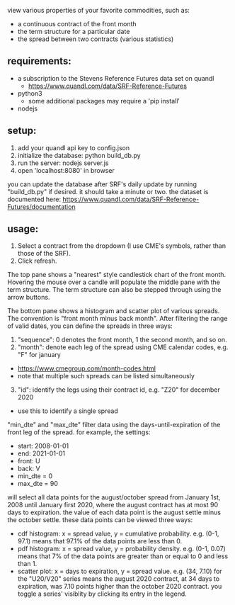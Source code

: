 view various properties of your favorite commodities, such as:

- a continuous contract of the front month
- the term structure for a particular date
- the spread between two contracts (various statistics)

## requirements: 

- a subscription to the Stevens Reference Futures data set on quandl
  + https://www.quandl.com/data/SRF-Reference-Futures
- python3
  + some additional packages may require a 'pip install'
- nodejs

## setup:

1. add your quandl api key to config.json
2. initialize the database: python build_db.py
3. run the server: nodejs server.js
4. open 'localhost:8080' in browser

you can update the database after SRF's daily update by running "build_db.py" if desired. it should take a minute or two. the dataset is documented here: https://www.quandl.com/data/SRF-Reference-Futures/documentation

## usage:

1. Select a contract from the dropdown (I use CME's symbols, rather than those of the SRF).
2. Click refresh.

The top pane shows a "nearest" style candlestick chart of the front month. Hovering the mouse over a candle will populate the middle pane with the term structure. The term structure can also be stepped through using the arrow buttons.

The bottom pane shows a histogram and scatter plot of various spreads. The convention is "front month minus back month". After filtering the range of valid dates, you can define the spreads in three ways:

1. "sequence": 0 denotes the front month, 1 the second month, and so on.
2. "month": denote each leg of the spread using CME calendar codes, e.g. "F" for january
  - https://www.cmegroup.com/month-codes.html
  - note that multiple such spreads can be listed simultaneously
3. "id": identify the legs using their contract id, e.g. "Z20" for december 2020
  - use this to identify a single spread

"min_dte" and "max_dte" filter data using the days-until-expiration of the front leg of the spread. for example, the settings:

- start: 2008-01-01
- end: 2021-01-01
- front: U
- back: V
- min_dte = 0
- max_dte = 90

will select all data points for the august/october spread from January 1st, 2008 until January first 2020, where the august contract has at most 90 days to expiration. the value of each data point is the august settle minus the october settle. these data points can be viewed three ways:

- cdf histogram: x = spread value, y = cumulative probability. e.g. (0-1, 97.1) means that 97.1% of the data points are less than 0.
- pdf histogram: x = spread value, y = probability density. e.g. (0-1, 0.07) means that 7% of the data points are greater than or equal to 0 and less than 1.
- scatter plot: x = days to expiration, y = spread value. e.g. (34, 7.10) for the "U20/V20" series means the august 2020 contract, at 34 days to expiration, was 7.10 points higher than the october 2020 contract. you toggle a series' visiblity by clicking its entry in the legend.

